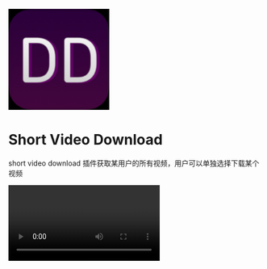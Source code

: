 <p>
  <a href="javascript:;">
    <img src="./icons/icon_83.5@2x.png" alt="Vue DevTools - Unleash Vue Developer Experience" width="200">
  </a>
  <br>
  <h1>Short Video Download</h1>
  <p>short video download 插件获取某用户的所有视频，用户可以单独选择下载某个视频</p>
</p>

<video src="./video.mp4" controls autoplay></video>
